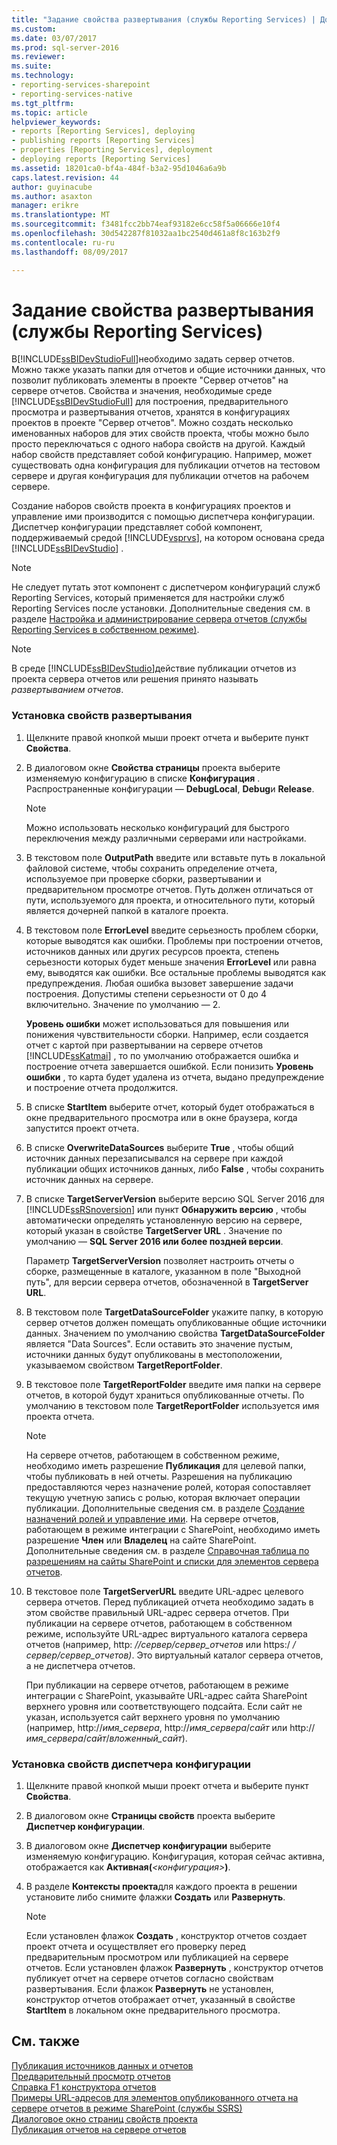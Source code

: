 ```yaml
---
title: "Задание свойства развертывания (службы Reporting Services) | Документация Майкрософт"
ms.custom: 
ms.date: 03/07/2017
ms.prod: sql-server-2016
ms.reviewer: 
ms.suite: 
ms.technology:
- reporting-services-sharepoint
- reporting-services-native
ms.tgt_pltfrm: 
ms.topic: article
helpviewer_keywords:
- reports [Reporting Services], deploying
- publishing reports [Reporting Services]
- properties [Reporting Services], deployment
- deploying reports [Reporting Services]
ms.assetid: 18201ca0-bf4a-484f-b3a2-95d1046a6a9b
caps.latest.revision: 44
author: guyinacube
ms.author: asaxton
manager: erikre
ms.translationtype: MT
ms.sourcegitcommit: f3481fcc2bb74eaf93182e6cc58f5a06666e10f4
ms.openlocfilehash: 30d542287f81032aa1bc2540d461a8f8c163b2f9
ms.contentlocale: ru-ru
ms.lasthandoff: 08/09/2017

---
```

# <a name="set-deployment-properties-reporting-services"></a>Задание свойства развертывания (службы Reporting Services)
  В[!INCLUDE[ssBIDevStudioFull](../../includes/ssbidevstudiofull-md.md)]необходимо задать сервер отчетов. Можно также указать папки для отчетов и общие источники данных, что позволит публиковать элементы в проекте "Сервер отчетов" на сервере отчетов. Свойства и значения, необходимые среде [!INCLUDE[ssBIDevStudioFull](../../includes/ssbidevstudiofull-md.md)] для построения, предварительного просмотра и развертывания отчетов, хранятся в конфигурациях проектов в проекте "Сервер отчетов". Можно создать несколько именованных наборов для этих свойств проекта, чтобы можно было просто переключаться с одного набора свойств на другой. Каждый набор свойств представляет собой конфигурацию. Например, может существовать одна конфигурация для публикации отчетов на тестовом сервере и другая конфигурация для публикации отчетов на рабочем сервере.  
  
 Создание наборов свойств проекта в конфигурациях проектов и управление ими производится с помощью диспетчера конфигурации. Диспетчер конфигурации представляет собой компонент, поддерживаемый средой [!INCLUDE[vsprvs](../../includes/vsprvs-md.md)], на котором основана среда [!INCLUDE[ssBIDevStudio](../../includes/ssbidevstudio-md.md)] .  
  
> [!NOTE]  
>  Не следует путать этот компонент с диспетчером конфигураций служб Reporting Services, который применяется для настройки служб Reporting Services после установки. Дополнительные сведения см. в разделе [Настройка и администрирование сервера отчетов &#40;службы Reporting Services в собственном режиме&#41;](../../reporting-services/report-server/configure-and-administer-a-report-server-ssrs-native-mode.md).  
  
> [!NOTE]  
>  В среде [!INCLUDE[ssBIDevStudio](../../includes/ssbidevstudio-md.md)]действие публикации отчетов из проекта сервера отчетов или решения принято называть *развертыванием отчетов*.  
  
### <a name="to-set-deployment-properties"></a>Установка свойств развертывания  
  
1.  Щелкните правой кнопкой мыши проект отчета и выберите пункт **Свойства**.  
  
2.  В диалоговом окне **Свойства страницы** проекта выберите изменяемую конфигурацию в списке **Конфигурация** . Распространенные конфигурации — **DebugLocal**, **Debug**и **Release**.  
  
    > [!NOTE]  
    >  Можно использовать несколько конфигураций для быстрого переключения между различными серверами или настройками.  
  
3.  В текстовом поле **OutputPath**  введите или вставьте путь в локальной файловой системе, чтобы сохранить определение отчета, используемое при проверке сборки, развертывании и предварительном просмотре отчетов. Путь должен отличаться от пути, используемого для проекта, и относительного пути, который является дочерней папкой в каталоге проекта.  
  
4.  В текстовом поле **ErrorLevel**  введите серьезность проблем сборки, которые выводятся как ошибки. Проблемы при построении отчетов, источников данных или других ресурсов проекта, степень серьезности которых будет меньше значения **ErrorLevel**  или равна ему, выводятся как ошибки. Все остальные проблемы выводятся как предупреждения. Любая ошибка вызовет завершение задачи построения. Допустимы степени серьезности от 0 до 4 включительно. Значение по умолчанию — 2.  
  
     **Уровень ошибки** может использоваться для повышения или понижения чувствительности сборки. Например, если создается отчет с картой при развертывании на сервере отчетов [!INCLUDE[ssKatmai](../../includes/sskatmai-md.md)] , то по умолчанию отображается ошибка и построение отчета завершается ошибкой. Если понизить **Уровень ошибки** , то карта будет удалена из отчета, выдано предупреждение и построение отчета продолжится.  
  
5.  В списке **StartItem**  выберите отчет, который будет отображаться в окне предварительного просмотра или в окне браузера, когда запустится проект отчета.  
  
6.  В списке **OverwriteDataSources** выберите **True** , чтобы общий источник данных перезаписывался на сервере при каждой публикации общих источников данных, либо **False** , чтобы сохранить источник данных на сервере.  
  
7.  В списке **TargetServerVersion** выберите версию SQL Server 2016 для [!INCLUDE[ssRSnoversion](../../includes/ssrsnoversion-md.md)] или пункт **Обнаружить версию** , чтобы автоматически определять установленную версию на сервере, который указан в свойстве **TargetServer URL** . Значение по умолчанию — **SQL Server 2016 или более поздней версии**.  
  
     Параметр **TargetServerVersion** позволяет настроить отчеты о сборке, размещенные в каталоге, указанном в поле "Выходной путь", для версии сервера отчетов, обозначенной в **TargetServer URL**.  
  
8.  В текстовом поле **TargetDataSourceFolder** укажите папку, в которую сервер отчетов должен помещать опубликованные общие источники данных. Значением по умолчанию свойства **TargetDataSourceFolder** является "Data Sources". Если оставить это значение пустым, источники данных будут опубликованы в местоположении, указываемом свойством **TargetReportFolder**.  
  
9. В текстовое поле **TargetReportFolder** введите имя папки на сервере отчетов, в которой будут храниться опубликованные отчеты. По умолчанию в текстовом поле **TargetReportFolder**  используется имя проекта отчета.  
  
    > [!NOTE]  
    >  На сервере отчетов, работающем в собственном режиме, необходимо иметь разрешение **Публикация** для целевой папки, чтобы публиковать в ней отчеты. Разрешения на публикацию предоставляются через назначение ролей, которая сопоставляет текущую учетную запись с ролью, которая включает операции публикации. Дополнительные сведения см. в разделе [Создание назначений ролей и управление ими](../../reporting-services/security/create-and-manage-role-assignments.md). На сервере отчетов, работающем в режиме интеграции с SharePoint, необходимо иметь разрешение **Член** или **Владелец** на сайте SharePoint. Дополнительные сведения см. в разделе [Справочная таблица по разрешениям на сайты SharePoint и списки для элементов сервера отчетов](../../reporting-services/security/sharepoint-site-and-list-permission-reference-for-report-server-items.md).  
  
10. В текстовое поле **TargetServerURL** введите URL-адрес целевого сервера отчетов. Перед публикацией отчета необходимо задать в этом свойстве правильный URL-адрес сервера отчетов. При публикации на сервере отчетов, работающем в собственном режиме, используйте URL-адрес виртуального каталога сервера отчетов (например, http: *//сервер/сервер_отчетов* или https:/ */сервер/сервер_отчетов)*. Это виртуальный каталог сервера отчетов, а не диспетчера отчетов.  
  
     При публикации на сервере отчетов, работающем в режиме интеграции с SharePoint, указывайте URL-адрес сайта SharePoint верхнего уровня или соответствующего подсайта. Если сайт не указан, используется сайт верхнего уровня по умолчанию (например, http://*имя_сервера*, http://*имя_сервера*/*сайт* или http://*имя_сервера*/*сайт*/*вложенный_сайт*).  
  
### <a name="to-set-configuration-manager-properties"></a>Установка свойств диспетчера конфигурации  
  
1.  Щелкните правой кнопкой мыши проект отчета и выберите пункт **Свойства**.  
  
2.  В диалоговом окне **Страницы свойств** проекта выберите **Диспетчер конфигурации**.  
  
3.  В диалоговом окне **Диспетчер конфигурации** выберите изменяемую конфигурацию. Конфигурация, которая сейчас активна, отображается как **Активная(***\<конфигурация>***)**.  
  
4.  В разделе **Контексты проекта**для каждого проекта в решении установите либо снимите флажки **Создать** или **Развернуть**.  
  
    > [!NOTE]  
    >  Если установлен флажок **Создать** , конструктор отчетов создает проект отчета и осуществляет его проверку перед предварительным просмотром или публикацией на сервере отчетов. Если установлен флажок **Развернуть** , конструктор отчетов публикует отчет на сервере отчетов согласно свойствам развертывания. Если флажок **Развернуть** не установлен, конструктор отчетов отображает отчет, указанный в свойстве **StartItem** в локальном окне предварительного просмотра.  
  
## <a name="see-also"></a>См. также  
 [Публикация источников данных и отчетов](../../reporting-services/reports/publishing-data-sources-and-reports.md)   
 [Предварительный просмотр отчетов](../../reporting-services/reports/previewing-reports.md)   
 [Справка F1 конструктора отчетов](../../reporting-services/tools/report-designer-f1-help.md)   
 [Примеры URL-адресов для элементов опубликованного отчета на сервере отчетов в режиме SharePoint &#40;службы SSRS&#41;](../../reporting-services/tools/url-examples-for-items-on-a-report-server-sharepoint-mode.md)   
 [Диалоговое окно страниц свойств проекта](../../reporting-services/tools/project-property-pages-dialog-box.md)   
 [Публикация отчетов на сервере отчетов](../../reporting-services/reports/publishing-reports-to-a-report-server.md)  
  
  
